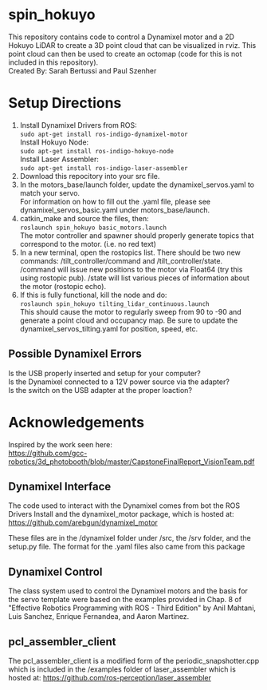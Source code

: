 # spin_hokuyo
This repository contains code to control a Dynamixel motor and a 2D Hokuyo LiDAR to create a 3D point cloud that can be visualized in rviz.  This point cloud can then be used to create an octomap (code for this is not included in this repository).<br />
Created By: Sarah Bertussi and Paul Szenher</br>

# Setup Directions
1. Install Dynamixel Drivers from ROS:<br/>
```sudo apt-get install ros-indigo-dynamixel-motor```<br/>
Install Hokuyo Node: <br/>
```sudo apt-get install ros-indigo-hokuyo-node```<br/>
Install Laser Assembler:<br/>
```sudo apt-get install ros-indigo-laser-assembler```<br/>
2. Download this repocitory into your src file.
3. In the motors_base/launch folder, update the dynamixel_servos.yaml to match your servo.<br/>
For information on how to fill out the .yaml file, please see dynamixel_servos_basic.yaml under motors_base/launch.
4. catkin_make and source the files, then:<br/>
```roslaunch spin_hokuyo basic_motors.launch```<br/>
The motor controller and spawner should properly generate topics that correspond to the motor. (i.e. no red text)
5. In a new terminal, open the rostopics list.  There should be two new commands: /tilt_controller/command and /tilt_controller/state.  /command will issue new positions to the motor via Float64 (try this using rostopic pub).  /state will list various pieces of information about the motor (rostopic echo).
6. If this is fully functional, kill the node and do:<br/>
```roslaunch spin_hokuyo tilting_lidar_continuous.launch```<br/>
This should cause the motor to regularly sweep from 90 to -90 and generate a point cloud and occupancy map.
Be sure to update the dynamixel_servos_tilting.yaml for position, speed, etc.

## Possible Dynamixel Errors
Is the USB properly inserted and setup for your computer?  
Is the Dynamixel connected to a 12V power source via the adapter?  
Is the switch on the USB adapter at the proper loaction?  

# Acknowledgements

Inspired by the work seen here: </br>
https://github.com/gcc-robotics/3d_photobooth/blob/master/CapstoneFinalReport_VisionTeam.pdf </br>

## Dynamixel Interface
The code used to interact with the Dynamixel comes from bot the ROS Drivers Install and the dynamixel_motor package, which is hosted at:  
https://github.com/arebgun/dynamixel_motor  

These files are in the /dynamixel folder under /src, the /srv folder, and the setup.py file.  The format for the .yaml files also came from this package
##
## Dynamixel Control
The class system used to control the Dynamixel motors and the basis for the servo template were based on the examples provided in Chap. 8 of "Effective Robotics Programming with ROS - Third Edition" by Anil Mahtani, Luis Sanchez, Enrique Fernandea, and Aaron Martinez.
##
## pcl_assembler_client
The pcl_assembler_client is a modified form of the periodic_snapshotter.cpp which is included in the /examples folder of laser_assembler which is hosted at:
https://github.com/ros-perception/laser_assembler
##
